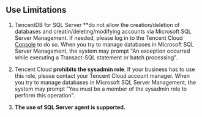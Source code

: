 ## Use Limitations

1. TencentDB for SQL Server **do not allow the creation/deletion of databases and creatin/deleting/modifying accounts via Microsoft SQL Server Management. If needed, please log in to the Tencent Cloud [Console](https://console.cloud.tencent.com/sqlserver) to do so.
When you try to manage databases in Microsoft SQL Server Management, the system may prompt "An exception occurred while executing a Transact-SQL statement or batch processing".

2. Tencent Cloud **prohibits the sysadmin role**. If your business has to use this role, please contact your Tencent Cloud account manager.
When you try to manage databases in Microsoft SQL Server Management, the system may prompt "You must be a member of the sysadmin role to perform this operation".

3. **The use of SQL Server agent is supported.**







